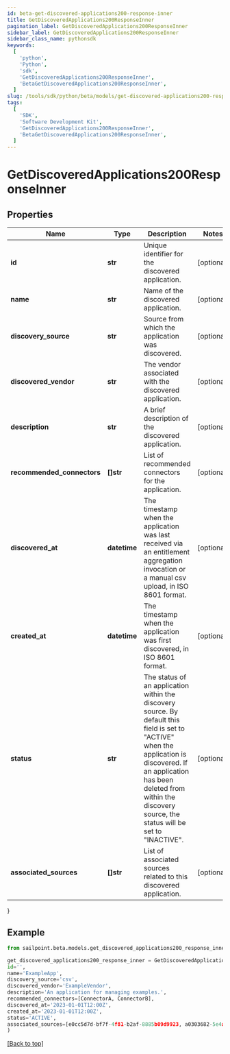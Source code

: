 ```yaml
---
id: beta-get-discovered-applications200-response-inner
title: GetDiscoveredApplications200ResponseInner
pagination_label: GetDiscoveredApplications200ResponseInner
sidebar_label: GetDiscoveredApplications200ResponseInner
sidebar_class_name: pythonsdk
keywords:
  [
    'python',
    'Python',
    'sdk',
    'GetDiscoveredApplications200ResponseInner',
    'BetaGetDiscoveredApplications200ResponseInner',
  ]
slug: /tools/sdk/python/beta/models/get-discovered-applications200-response-inner
tags:
  [
    'SDK',
    'Software Development Kit',
    'GetDiscoveredApplications200ResponseInner',
    'BetaGetDiscoveredApplications200ResponseInner',
  ]
---
```


# GetDiscoveredApplications200ResponseInner

## Properties

| Name | Type | Description | Notes |
| --- | --- | --- | --- |
| **id** | **str** | Unique identifier for the discovered application. | [optional] |
| **name** | **str** | Name of the discovered application. | [optional] |
| **discovery_source** | **str** | Source from which the application was discovered. | [optional] |
| **discovered_vendor** | **str** | The vendor associated with the discovered application. | [optional] |
| **description** | **str** | A brief description of the discovered application. | [optional] |
| **recommended_connectors** | **[]str** | List of recommended connectors for the application. | [optional] |
| **discovered_at** | **datetime** | The timestamp when the application was last received via an entitlement aggregation invocation or a manual csv upload, in ISO 8601 format. | [optional] |
| **created_at** | **datetime** | The timestamp when the application was first discovered, in ISO 8601 format. | [optional] |
| **status** | **str** | The status of an application within the discovery source. By default this field is set to \"ACTIVE\" when the application is discovered. If an application has been deleted from within the discovery source, the status will be set to \"INACTIVE\". | [optional] |
| **associated_sources** | **[]str** | List of associated sources related to this discovered application. | [optional] |

}

## Example

```python
from sailpoint.beta.models.get_discovered_applications200_response_inner import GetDiscoveredApplications200ResponseInner

get_discovered_applications200_response_inner = GetDiscoveredApplications200ResponseInner(
id='',
name='ExampleApp',
discovery_source='csv',
discovered_vendor='ExampleVendor',
description='An application for managing examples.',
recommended_connectors=[ConnectorA, ConnectorB],
discovered_at='2023-01-01T12:00Z',
created_at='2023-01-01T12:00Z',
status='ACTIVE',
associated_sources=[e0cc5d7d-bf7f-4f81-b2af-8885b09d9923, a0303682-5e4a-44f7-bdc2-6ce6112549c1]
)

```

[[Back to top]](#)
